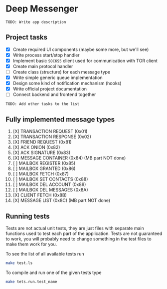 # Deep Messenger

`TODO: Write app description`

## Project tasks

- [X] Create required UI components (maybe some more, but we'll see)
- [X] Write process start/stop handler
- [X] Implement basic `SOCKS5` client used for communication with TOR client
- [X] Create main protocol handler
- [ ] Create class (structure) for each message type
- [X] Write simple generic queue implementation
- [X] Design some kind of notification mechanism (hooks)
- [X] Write official project documentation
- [ ] Connect backend and frontend together

`TODO: Add other tasks to the list`

## Fully implemented message types

1. [X] TRANSACTION REQUEST (0x01)
2. [X] TRANSACTION RESPONSE (0x02)
3. [X] FRIEND REQUEST (0x81)
4. [X] ACK ONION (0x82)
5. [X] ACK SIGNATURE (0x83)
6. [X] MESSAGE CONTAINER (0x84) (MB part NOT done)
7. [ ] MAILBOX REGISTER (0x85)
8. [ ] MAILBOX GRANTED (0x86)
9. [ ] MAILBOX FETCH (0x87)
10. [ ] MAILBOX SET CONTACTS (0x88)
11. [ ] MAILBOX DEL ACCOUNT (0x89)
12. [ ] MAILBOX DEL MESSAGES (0x8A)
13. [X] CLIENT FETCH (0x8B)
14. [X] MESSAGE LIST (0x8C) (MB part NOT done)

## Running tests

Tests are not actual unit tests, they are just files with separate main functions used to test each part of the application. Tests are not guaranteed to work, you will probably need to change something in the test files to make them work for you.

To see the list of all available tests run

```bash
make test.ls
```

To compile and run one of the given tests type

```bash
make tets.run.test_name
```
